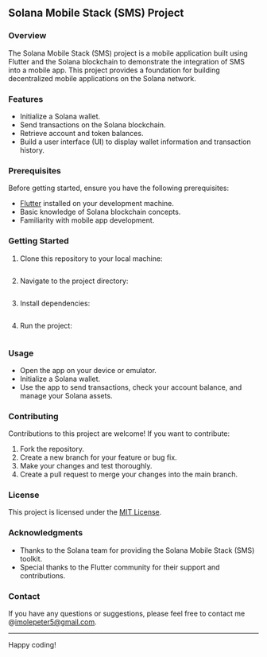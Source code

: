
## Solana Mobile Stack (SMS) Project

### Overview

The Solana Mobile Stack (SMS) project is a mobile application built using Flutter and the Solana blockchain to demonstrate the integration of SMS into a mobile app. This project provides a foundation for building decentralized mobile applications on the Solana network.

### Features

- Initialize a Solana wallet.
- Send transactions on the Solana blockchain.
- Retrieve account and token balances.
- Build a user interface (UI) to display wallet information and transaction history.

### Prerequisites

Before getting started, ensure you have the following prerequisites:

- [Flutter](https://flutter.dev/) installed on your development machine.
- Basic knowledge of Solana blockchain concepts.
- Familiarity with mobile app development.

### Getting Started

1. Clone this repository to your local machine:

   ```git clone https://github.com/your-username/solana-mobile-stack.git
   ```

2. Navigate to the project directory:

   ```cd solana-mobile-stack
   ```

3. Install dependencies:

   ```flutter pub get
   ```

4. Run the project:

   ```flutter run
   ```

### Usage

- Open the app on your device or emulator.
- Initialize a Solana wallet.
- Use the app to send transactions, check your account balance, and manage your Solana assets.

### Contributing

Contributions to this project are welcome! If you want to contribute:

1. Fork the repository.
2. Create a new branch for your feature or bug fix.
3. Make your changes and test thoroughly.
4. Create a pull request to merge your changes into the main branch.

### License

This project is licensed under the [MIT License](https://opensource.org/license/mit/).

### Acknowledgments

- Thanks to the Solana team for providing the Solana Mobile Stack (SMS) toolkit.
- Special thanks to the Flutter community for their support and contributions.

### Contact

If you have any questions or suggestions, please feel free to contact me @imolepeter5@gmail.com.

---

Happy coding!
```

